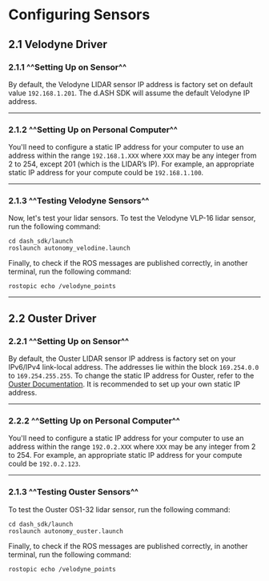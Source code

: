 # Configuring Sensors
## 2.1 Velodyne Driver

### 2.1.1 ^^Setting Up on Sensor^^
By default, the Velodyne LIDAR sensor IP address is factory set on default value `192.168.1.201`. The d.ASH SDK will assume the default Velodyne IP address.

---

### 2.1.2 ^^Setting Up on Personal Computer^^
You'll need to configure a static IP address for your computer to use an address within the range `192.168.1.XXX` where `XXX` may be any integer from 2 to 254, except 201 (which is the LIDAR’s IP). For example, an appropriate static IP address for your compute could be `192.168.1.100`. 

---

### 2.1.3 ^^Testing Velodyne Sensors^^

Now, let's test your lidar sensors. To test the Velodyne VLP-16 lidar sensor, run the following command:
```
cd dash_sdk/launch
roslaunch autonomy_velodine.launch
```
Finally, to check if the ROS messages are published correctly, in another terminal, run the following command:
```
rostopic echo /velodyne_points
```
---

## 2.2 Ouster Driver

### 2.2.1 ^^Setting Up on Sensor^^
By default, the Ouster LIDAR sensor IP address is factory set on your IPv6/IPv4 link-local address. The addresses lie within the block `169.254.0.0` to `169.254.255.255`. To change the static IP address for Ouster, refer to the [Ouster Documentation](https://data.ouster.io/downloads/software-user-manual/software-user-manual-v2p0.pdf). It is recommended to set up your own static IP address. 

---

### 2.2.2 ^^Setting Up on Personal Computer^^

You'll need to configure a static IP address for your computer to use an address within the range `192.0.2.XXX` where `XXX` may be any integer from 2 to 254. For example, an appropriate static IP address for your compute could be `192.0.2.123`. 

---

### 2.1.3 ^^Testing Ouster Sensors^^
To test the Ouster OS1-32 lidar sensor, run the following command:
```
cd dash_sdk/launch
roslaunch autonomy_ouster.launch
```
Finally, to check if the ROS messages are published correctly, in another terminal, run the following command:
```
rostopic echo /velodyne_points
```
